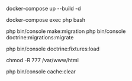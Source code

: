 docker-compose up --build -d

docker-compose exec php bash

php bin/console make:migration
php bin/console doctrine:migrations:migrate

php bin/console doctrine:fixtures:load

chmod -R 777 /var/www/html

php bin/console cache:clear